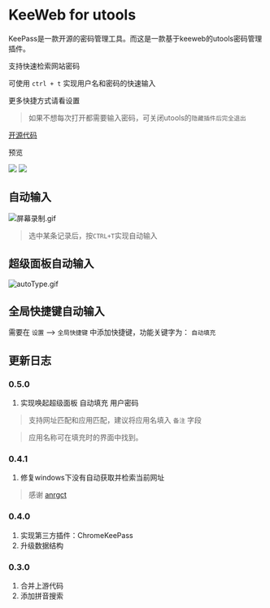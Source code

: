 # KeeWeb for utools

KeePass是一款开源的密码管理工具。而这是一款基于keeweb的utools密码管理插件。

支持快速检索网站密码

可使用 `ctrl + t` 实现用户名和密码的快速输入

更多快捷方式请看设置

> 如果不想每次打开都需要输入密码，可关闭utools的`隐藏插件后完全退出`

[开源代码](https://github.com/qinyongliang/keeweb)

预览

![](https://i.loli.net/2020/10/20/8rt27ETqRfGi4we.png)
![](https://i.loli.net/2020/10/20/dYH2nIgryopvkcS.png)

## 自动输入

![屏幕录制.gif](https://i.loli.net/2020/10/20/DZM3mRKF6g57pnE.gif)

> 选中某条记录后，按`CTRL+T`实现自动输入

## 超级面板自动输入

![autoType.gif](https://i.loli.net/2021/03/22/XNf2uaWGl1D4gRB.gif)

## 全局快捷键自动输入

需要在 `设置` --> `全局快捷键` 中添加快捷键，功能关键字为： `自动填充`

## 更新日志

### 0.5.0

1. 实现唤起超级面板 自动填充 用户密码

> 支持网址匹配和应用匹配，建议将应用名填入 `备注` 字段

> 应用名称可在填充时的界面中找到。


### 0.4.1

1. 修复windows下没有自动获取并检索当前网址
 
> 感谢 [anrgct](https://github.com/anrgct)


### 0.4.0

1. 实现第三方插件：ChromeKeePass
2. 升级数据结构

### 0.3.0

1. 合并上游代码
2. 添加拼音搜索